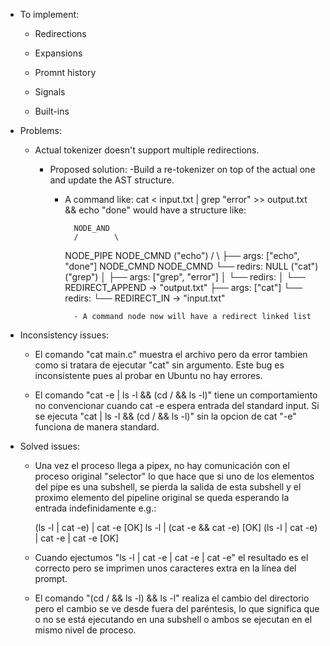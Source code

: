 
* To implement:

	- Redirections

	- Expansions

	- Promnt history

	- Signals

	- Built-ins


* Problems:

	- Actual tokenizer doesn't support multiple redirections.

		+ Proposed solution:
			-Build a re-tokenizer on top of the actual one and update the AST structure.

			- A command like: cat < input.txt | grep "error" >> output.txt && echo "done" would have a structure like:

					NODE_AND
					/        \
				NODE_PIPE   NODE_CMND ("echo")
				/       \          ├── args: ["echo", "done"]
				NODE_CMND  NODE_CMND  └── redirs: NULL
				("cat")   ("grep")
				│          ├── args: ["grep", "error"]
				│          └── redirs:
				│              └── REDIRECT_APPEND -> "output.txt"
				├── args: ["cat"]
				└── redirs:
					└── REDIRECT_IN -> "input.txt"

					- A command node now will have a redirect linked list


* Inconsistency issues:

	- El comando "cat main.c" muestra el archivo pero da error tambien como si tratara de ejecutar "cat" sin argumento. Este bug es inconsistente pues al probar en Ubuntu no hay errores.

	- El comando "cat -e | ls -l && (cd / && ls -l)" tiene un comportamiento no convencionar cuando cat -e espera entrada del standard input. Si se ejecuta "cat | ls -l && (cd / && ls -l)" sin la opcion de cat "-e" funciona de manera standard.


* Solved issues:

	- Una vez el proceso llega a pipex, no hay comunicación con el proceso original "selector" lo que hace que si uno de los elementos del pipe es una subshell, se pierda la salida de esta subshell y el proximo elemento del pipeline original se queda esperando la entrada indefinidamente e.g.:

		(ls -l | cat -e) | cat -e						[OK]
		ls -l | (cat -e && cat -e)						[OK]
		(ls -l | cat -e) | cat -e | cat -e				[OK]

	- Cuando ejectumos "ls -l | cat -e | cat -e | cat -e" el resultado es el correcto pero se imprimen unos caracteres extra en la línea del prompt.

	- El comando "(cd / && ls -l) && ls -l" realiza el cambio del directorio pero el cambio se ve desde fuera del paréntesis, lo que significa que o no se está ejecutando en una subshell o ambos se ejecutan en el mismo nivel de proceso.
